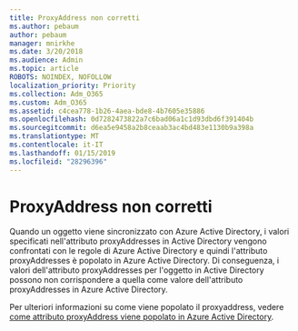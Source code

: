 ```yaml
---
title: ProxyAddress non corretti
ms.author: pebaum
author: pebaum
manager: mnirkhe
ms.date: 3/20/2018
ms.audience: Admin
ms.topic: article
ROBOTS: NOINDEX, NOFOLLOW
localization_priority: Priority
ms.collection: Adm_O365
ms.custom: Adm_O365
ms.assetid: c4cea778-1b26-4aea-bde8-4b7605e35886
ms.openlocfilehash: 0d7282473822a7c6bad06a1c1d93dbd6f391404b
ms.sourcegitcommit: d6ea5e9458a2b8ceaab3ac4bd483e1130b9a398a
ms.translationtype: MT
ms.contentlocale: it-IT
ms.lasthandoff: 01/15/2019
ms.locfileid: "28296396"
---
```

# <a name="proxyaddress-incorrect"></a>ProxyAddress non corretti

Quando un oggetto viene sincronizzato con Azure Active Directory, i valori specificati nell'attributo proxyAddresses in Active Directory vengono confrontati con le regole di Azure Active Directory e quindi l'attributo proxyAddresses è popolato in Azure Active Directory. Di conseguenza, i valori dell'attributo proxyAddresses per l'oggetto in Active Directory possono non corrispondere a quella come valore dell'attributo proxyAddresses in Azure Active Directory.
  
Per ulteriori informazioni su come viene popolato il proxyaddress, vedere [come attributo proxyAddress viene popolato in Azure Active Directory](https://support.microsoft.com/en-us/help/3190357/how-the-proxyaddresses-attribute-is-populated-in-azure-ad).
  

